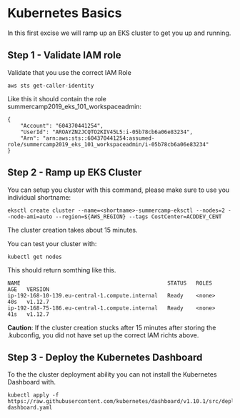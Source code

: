 # Kubernetes Basics

In this first excise we will ramp up an EKS cluster to get you up and
running.


## Step 1 - Validate IAM role

Validate that you use the correct IAM Role

    aws sts get-caller-identity
    
Like this it should contain the role summercamp2019_eks_101_workspaceadmin: 

    {
        "Account": "604370441254", 
        "UserId": "AROAYZN2JCQTO2KIV45L5:i-05b78cb6a06e83234", 
        "Arn": "arn:aws:sts::604370441254:assumed-role/summercamp2019_eks_101_workspaceadmin/i-05b78cb6a06e83234"
    }


## Step 2 - Ramp up EKS Cluster

You can setup you cluster with this command, please make sure to use you
individual shortname:

    
    eksctl create cluster --name=<shortname>-summercamp-eksctl --nodes=2 --node-ami=auto --region=${AWS_REGION} --tags CostCenter=ACDDEV_CENT

The cluster creation takes about 15 minutes. 

You can test your cluster with: 

    kubectl get nodes
 
This should return somthing like this. 

    NAME                                              STATUS   ROLES    AGE   VERSION
    ip-192-168-10-139.eu-central-1.compute.internal   Ready    <none>   40s   v1.12.7
    ip-192-168-75-186.eu-central-1.compute.internal   Ready    <none>   41s   v1.12.7

**Caution**: If the cluster creation stucks after 15 minutes after
storing the .kubconfig, you did not have set up the correct IAM richts
above. 

## Step 3 - Deploy the Kubernetes Dashboard

To the the cluster deployment ability you can not install the Kubernetes
Dashboard with. 

    kubectl apply -f https://raw.githubusercontent.com/kubernetes/dashboard/v1.10.1/src/deploy/recommended/kubernetes-dashboard.yaml
